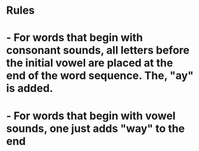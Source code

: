 # Rules
# - For words that begin with consonant sounds, all letters before the initial vowel are placed at the end of the word sequence. The, "ay" is added.
# - For words that begin with vowel sounds, one just adds "way" to the end

